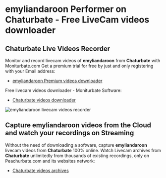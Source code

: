 # emyliandaroon Performer on Chaturbate - Free LiveCam videos downloader

## Chaturbate Live Videos Recorder

Monitor and record livecam videos of **emyliandaroon** from **Chaturbate** with Moniturbate.com
Get a premium trial for free by just and only registering with your Email address:
* [emyliandaroon Premium videos downloader](https://moniturbate.com/request-demo-licence-key.html)

Free livecam videos downloader - Moniturbate Software:
* [Chaturbate videos downloader](https://moniturbate.com/moniturbate-download-software.html)

![emyliandaroon livecam videos recorder](https://peachurnet.com/templates/moniturbate-software.png)


## Capture emyliandaroon videos from the Cloud and watch your recordings on Streaming

Without the need of downloading a software, capture **emyliandaroon** livecam videos from **Chaturbate** 100% online.
Watch Livecam archives from **Chaturbate** unlimitedly from thousands of existing recordings, only on Peachurbate.com and its websites network:
* [Chaturbate videos archives](https://peachurnet.com/)